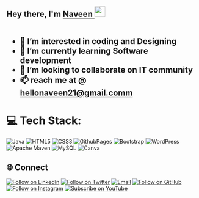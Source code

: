 <h2 align="left">Hey there, I'm <a href="https://www.linkedin.com/in/naveen-jagathkari27/">Naveen </a><img src="https://media.giphy.com/media/hvRJCLFzcasrR4ia7z/giphy.gif" width="28">
  </br>
  <br>

- 👀 I’m interested in coding and Designing
- 🌱 I’m currently learning Software development
- 💞️ I’m looking to collaborate on IT community
- 📫 reach me at @ hellonaveen21@gmail.comm

  
# 💻 Tech Stack:
![Java](https://img.shields.io/badge/java-%23ED8B00.svg?style=flat&logo=openjdk&logoColor=white)
![HTML5](https://img.shields.io/badge/html5-%23E34F26.svg?style=flat&logo=html5&logoColor=white)
![CSS3](https://img.shields.io/badge/css3-%231572B6.svg?style=flat&logo=css3&logoColor=white)
![GithubPages](https://img.shields.io/badge/github%20pages-121013?style=flat&logo=github&logoColor=white)
![Bootstrap](https://img.shields.io/badge/bootstrap-%238511FA.svg?style=flat&logo=bootstrap&logoColor=white)
![WordPress](https://img.shields.io/badge/WordPress-%23117AC9.svg?style=flat&logo=WordPress&logoColor=white)
![Apache Maven](https://img.shields.io/badge/Apache%20Maven-C71A36?style=flat&logo=Apache%20Maven&logoColor=white)
![MySQL](https://img.shields.io/badge/mysql-%2300000f.svg?style=flat&logo=mysql&logoColor=white)
![Canva](https://img.shields.io/badge/Canva-%2300C4CC.svg?style=flat&logo=Canva&logoColor=white)


<h2 align="left">🌐 Connect</h2>
<p align="left">
  <a href="https://www.linkedin.com/in/naveen-jagathkari27/"><img title="Follow on LinkedIn" src="https://img.shields.io/badge/LinkedIn-0077B5?style=for-the-badge&logo=linkedin&logoColor=white"/></a>
  <a href="https://x.com/Myself_Naveen_J?s=20"><img title="Follow on Twitter" src="https://img.shields.io/badge/Twitter-1DA1F2?style=for-the-badge&logo=twitter&logoColor=white"/></a>
  <a href="mailto:hellonaveen21@gmail.com"><img title="Email" src="https://img.shields.io/badge/Gmail-D14836?style=for-the-badge&logo=gmail&logoColor=white"/></a>
  <a href="https://github.com/Thenaveen-hub"><img title="Follow on GitHub" src="https://img.shields.io/badge/GitHub-100000?style=for-the-badge&logo=github&logoColor=white"/></a>
  <a href="https://www.instagram.com/classy_naveen_"><img title="Follow on Instagram" src="https://img.shields.io/badge/Instagram-E4405F?style=for-the-badge&logo=instagram&logoColor=white"/></a>
  <a href="https://youtube.com/@somethingtech9971?si=8SBIFXm1E3hM3QKG"><img title="Subscribe on YouTube" src="https://img.shields.io/badge/YouTube-FF0000?style=for-the-badge&logo=youtube&logoColor=white"/></a>
</p>


<!---
Thenaveen-hub/Thenaveen-hub is a ✨ special ✨ repository because its `README.md` (this file) appears on your GitHub profile.
You can click the Preview link to take a look at your changes.
--->
